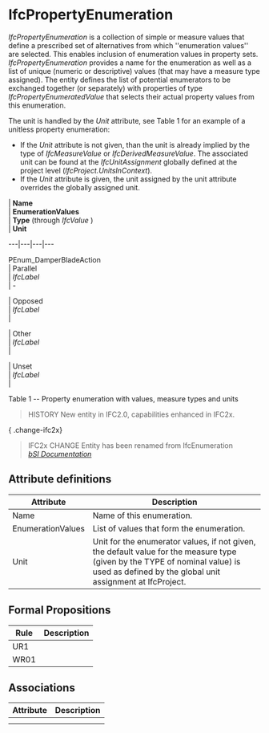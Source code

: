 IfcPropertyEnumeration
======================
_IfcPropertyEnumeration_ is a collection of simple or measure values that
define a prescribed set of alternatives from which ''enumeration values'' are
selected. This enables inclusion of enumeration values in property sets.
_IfcPropertyEnumeration_ provides a name for the enumeration as well as a list
of unique (numeric or descriptive) values (that may have a measure type
assigned). The entity defines the list of potential enumerators to be
exchanged together (or separately) with properties of type
_IfcPropertyEnumeratedValue_ that selects their actual property values from
this enumeration.  
  
The unit is handled by the _Unit_ attribute, see Table 1 for an example of a
unitless property enumeration:  
  
* If the _Unit_ attribute is not given, than the unit is already implied by the type of _IfcMeasureValue_ or _IfcDerivedMeasureValue_. The associated unit can be found at the _IfcUnitAssignment_ globally defined at the project level (_IfcProject.UnitsInContext_).  
* If the _Unit_ attribute is given, the unit assigned by the unit attribute overrides the globally assigned unit.  
  
  
  
  
  
  
  
  
| **Name**  
| **EnumerationValues**  
| **Type** (through _IfcValue_ )  
| **Unit**  
  
---|---|---|---  
  
  
PEnum_DamperBladeAction  
| Parallel  
| _IfcLabel_  
| -  
  
  
  
  
| Opposed  
| _IfcLabel_  
|  
  
  
  
  
| Other  
| _IfcLabel_  
|  
  
  
  
  
| Unset  
| _IfcLabel_  
|  
  
  
  
  
  
  
  

Table 1 -- Property enumeration with values, measure types and units

  
  
  
  
  
> HISTORY  New entity in IFC2.0, capabilities enhanced in IFC2x.  
  
{ .change-ifc2x}  
> IFC2x CHANGE  Entity has been renamed from IfcEnumeration  
[ _bSI
Documentation_](https://standards.buildingsmart.org/IFC/DEV/IFC4_2/FINAL/HTML/schema/ifcpropertyresource/lexical/ifcpropertyenumeration.htm)


Attribute definitions
---------------------
| Attribute         | Description                                                                                                                                                                               |
|-------------------|-------------------------------------------------------------------------------------------------------------------------------------------------------------------------------------------|
| Name              | Name of this enumeration.                                                                                                                                                                 |
| EnumerationValues | List of values that form the enumeration.                                                                                                                                                 |
| Unit              | Unit for the enumerator values, if not given, the default value for the measure type (given by the TYPE of nominal value) is used as defined by the global unit assignment at IfcProject. |

Formal Propositions
-------------------
| Rule   | Description   |
|--------|---------------|
| UR1    |               |
| WR01   |               |

Associations
------------
| Attribute   | Description   |
|-------------|---------------|
|             |               |
|             |               |

